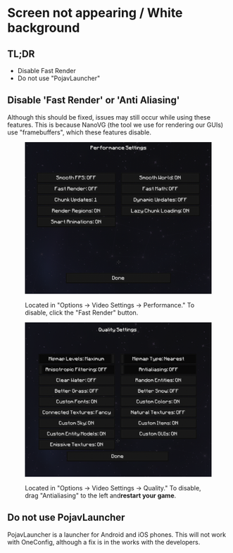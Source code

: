 # Screen not appearing / White background

## TL;DR

* Disable Fast Render
* Do not use "PojavLauncher"

## Disable 'Fast Render' or 'Anti Aliasing'

Although this should be fixed, issues may still occur while using these features. This is because NanoVG (the tool we use for rendering our GUIs) use "framebuffers", which these features disable.

<figure><img src="../.gitbook/assets/Fast Render Screenshot.png" alt=""><figcaption><p>Located in "Options -> Video Settings -> Performance." To disable, click the "Fast Render" button.</p></figcaption></figure>

<figure><img src="../.gitbook/assets/Anti-Aliasing Screenshot.png" alt=""><figcaption><p>Located in "Options -> Video Settings -> Quality." To disable, drag "Antialiasing" to the left and<strong>restart your game</strong>.</p></figcaption></figure>

## Do not use PojavLauncher

PojavLauncher is a launcher for Android and iOS phones. This will not work with OneConfig, although a fix is in the works with the developers.

